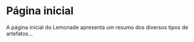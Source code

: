 # Página inicial

A página inicial do Lemonade apresenta um resumo dos diversos tipos de artefatos...